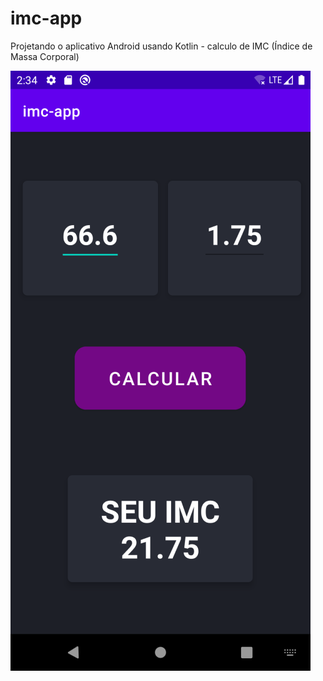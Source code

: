 # imc-app
Projetando o aplicativo Android usando Kotlin - calculo de IMC (Índice de Massa Corporal) 

<img src="https://github.com/gisesonia/imc-app/blob/master/Screenshot_IMCAPP.png" alt="Screenshot da tela do app">
